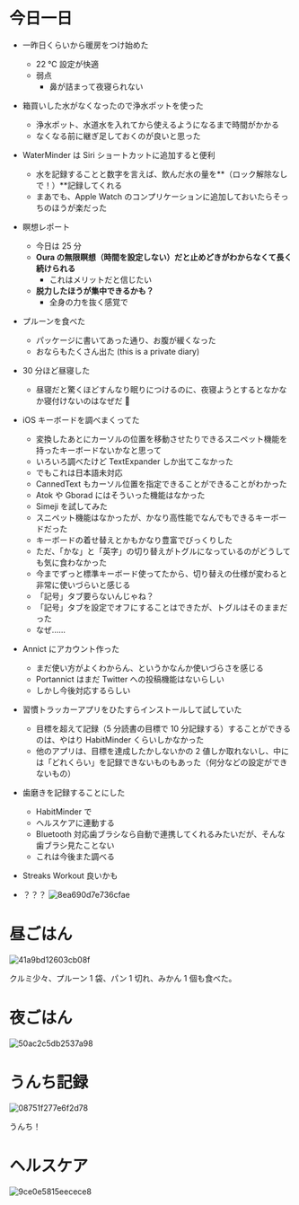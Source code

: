 # 今日一日
- 一昨日くらいから暖房をつけ始めた
    - 22 ℃ 設定が快適
    - 弱点
        - 鼻が詰まって夜寝られない

- 箱買いした水がなくなったので浄水ポットを使った
    - 浄水ポット、水道水を入れてから使えるようになるまで時間がかかる
    - なくなる前に継ぎ足しておくのが良いと思った

- WaterMinder は Siri ショートカットに追加すると便利
    - 水を記録することと数字を言えば、飲んだ水の量を**（ロック解除なしで！）**記録してくれる
    - まあでも、Apple Watch のコンプリケーションに追加しておいたらそっちのほうが楽だった

- 瞑想レポート
    - 今日は 25 分
    - **Oura の無限瞑想（時間を設定しない）だと止めどきがわからなくて長く続けられる**
        - これはメリットだと信じたい
    - **脱力したほうが集中できるかも？**
        - 全身の力を抜く感覚で

- プルーンを食べた
    - パッケージに書いてあった通り、お腹が緩くなった
    - おならもたくさん出た
 (this is a private diary) 

- 30 分ほど昼寝した
    - 昼寝だと驚くほどすんなり眠りにつけるのに、夜寝ようとするとなかなか寝付けないのはなぜだ 🤔

- iOS キーボードを調べまくってた
    - 変換したあとにカーソルの位置を移動させたりできるスニペット機能を持ったキーボードないかなと思って
    - いろいろ調べたけど TextExpander しか出てこなかった
    - でもこれは日本語未対応
    - CannedText もカーソル位置を指定できることができることがわかった
    - Atok や Gborad にはそういった機能はなかった
    - Simeji を試してみた
    - スニペット機能はなかったが、かなり高性能でなんでもできるキーボードだった
    - キーボードの着せ替えとかもかなり豊富でびっくりした
    - ただ、「かな」と「英字」の切り替えがトグルになっているのがどうしても気に食わなかった
    - 今までずっと標準キーボード使ってたから、切り替えの仕様が変わると非常に使いづらいと感じる
    - 「記号」タブ要らないんじゃね？
    - 「記号」タブを設定でオフにすることはできたが、トグルはそのままだった
    - なぜ......

- Annict にアカウント作った
    - まだ使い方がよくわからん、というかなんか使いづらさを感じる
    - Portannict はまだ Twitter への投稿機能はないらしい
    - しかし今後対応するらしい

- 習慣トラッカーアプリをひたすらインストールして試していた
    - 目標を超えて記録（5 分読書の目標で 10 分記録する）することができるのは、やはり HabitMinder くらいしかなかった
    - 他のアプリは、目標を達成したかしないかの 2 値しか取れないし、中には「どれくらい」を記録できないものもあった（何分などの設定ができないもの）

- 歯磨きを記録することにした
    - HabitMinder で
    - ヘルスケアに連動する
    - Bluetooth 対応歯ブラシなら自動で連携してくれるみたいだが、そんな歯ブラシ見たことない
    - これは今後また調べる

- Streaks Workout 良いかも

- ？？？
![8ea690d7e736cfae](/images/2019/11/8ea690d7e736cfae.png)

# 昼ごはん
![41a9bd12603cb08f](/images/2019/11/41a9bd12603cb08f.jpg)

クルミ少々、プルーン 1 袋、パン 1 切れ、みかん 1 個も食べた。

# 夜ごはん
![50ac2c5db2537a98](/images/2019/11/50ac2c5db2537a98.jpg)

# うんち記録
![08751f277e6f2d78](/images/2019/11/08751f277e6f2d78.png)

うんち！

# ヘルスケア
![9ce0e5815eecece8](/images/2019/11/9ce0e5815eecece8.png)

